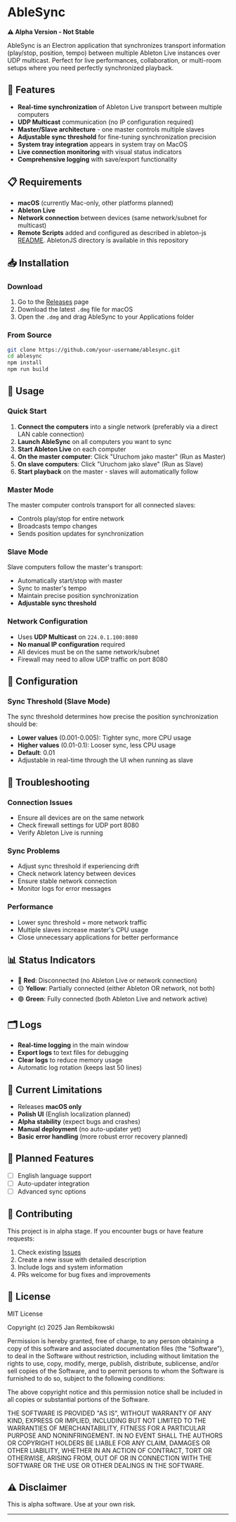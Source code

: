 # AbleSync

**⚠️ Alpha Version - Not Stable**

AbleSync is an Electron application that synchronizes transport information (play/stop, position, tempo) between multiple Ableton Live instances over UDP multicast. Perfect for live performances, collaboration, or multi-room setups where you need perfectly synchronized playback.

## 🚀 Features

- **Real-time synchronization** of Ableton Live transport between multiple computers
- **UDP Multicast** communication (no IP configuration required)
- **Master/Slave architecture** - one master controls multiple slaves
- **Adjustable sync threshold** for fine-tuning synchronization precision
- **System tray integration** appears in system tray on MacOS
- **Live connection monitoring** with visual status indicators
- **Comprehensive logging** with save/export functionality

## 📋 Requirements

- **macOS** (currently Mac-only, other platforms planned)
- **Ableton Live**
- **Network connection** between devices (same network/subnet for multicast)
- **Remote Scripts** added and configured as described in ableton-js [README](https://github.com/leolabs/ableton-js/tree/master?tab=readme-ov-file#prerequisites). AbletonJS directory is available in this repository

## 📥 Installation

### Download
1. Go to the [Releases](https://github.com/joohnnyvv/AbleSync/releases) page
2. Download the latest `.dmg` file for macOS
3. Open the `.dmg` and drag AbleSync to your Applications folder

### From Source
```bash
git clone https://github.com/your-username/ablesync.git
cd ablesync
npm install
npm run build
```

## 🎯 Usage

### Quick Start
1. **Connect the computers** into a single network (preferably via a direct LAN cable connection)
2. **Launch AbleSync** on all computers you want to sync
3. **Start Ableton Live** on each computer
4. **On the master computer**: Click "Uruchom jako master" (Run as Master)
5. **On slave computers**: Click "Uruchom jako slave" (Run as Slave)
6. **Start playback** on the master - slaves will automatically follow

### Master Mode
The master computer controls transport for all connected slaves:
- Controls play/stop for entire network
- Broadcasts tempo changes
- Sends position updates for synchronization

### Slave Mode
Slave computers follow the master's transport:
- Automatically start/stop with master
- Sync to master's tempo
- Maintain precise position synchronization
- **Adjustable sync threshold**

### Network Configuration
- Uses **UDP Multicast** on `224.0.1.100:8080`
- **No manual IP configuration** required
- All devices must be on the same network/subnet
- Firewall may need to allow UDP traffic on port 8080

## 🔧 Configuration

### Sync Threshold (Slave Mode)
The sync threshold determines how precise the position synchronization should be:
- **Lower values** (0.001-0.005): Tighter sync, more CPU usage
- **Higher values** (0.01-0.1): Looser sync, less CPU usage
- **Default**: 0.01
- Adjustable in real-time through the UI when running as slave

## 🐛 Troubleshooting

### Connection Issues
- Ensure all devices are on the same network
- Check firewall settings for UDP port 8080
- Verify Ableton Live is running

### Sync Problems
- Adjust sync threshold if experiencing drift
- Check network latency between devices
- Ensure stable network connection
- Monitor logs for error messages

### Performance
- Lower sync threshold = more network traffic
- Multiple slaves increase master's CPU usage
- Close unnecessary applications for better performance

## 📊 Status Indicators

- 🔴 **Red**: Disconnected (no Ableton Live or network connection)
- 🟡 **Yellow**: Partially connected (either Ableton OR network, not both)
- 🟢 **Green**: Fully connected (both Ableton Live and network active)

## 🗂️ Logs

- **Real-time logging** in the main window
- **Export logs** to text files for debugging
- **Clear logs** to reduce memory usage
- Automatic log rotation (keeps last 50 lines)

## 🚧 Current Limitations

- Releases **macOS only**
- **Polish UI** (English localization planned)
- **Alpha stability** (expect bugs and crashes)
- **Manual deployment** (no auto-updater yet)
- **Basic error handling** (more robust error recovery planned)

## 🔮 Planned Features

- [ ] English language support
- [ ] Auto-updater integration
- [ ] Advanced sync options

## 🤝 Contributing

This project is in alpha stage. If you encounter bugs or have feature requests:

1. Check existing [Issues](https://github.com/joohnnyvv/AbleSync/issues)
2. Create a new issue with detailed description
3. Include logs and system information
4. PRs welcome for bug fixes and improvements

## 📄 License

MIT License

Copyright (c) 2025 Jan Rembikowski

Permission is hereby granted, free of charge, to any person obtaining a copy
of this software and associated documentation files (the "Software"), to deal
in the Software without restriction, including without limitation the rights
to use, copy, modify, merge, publish, distribute, sublicense, and/or sell
copies of the Software, and to permit persons to whom the Software is
furnished to do so, subject to the following conditions:

The above copyright notice and this permission notice shall be included in all
copies or substantial portions of the Software.

THE SOFTWARE IS PROVIDED "AS IS", WITHOUT WARRANTY OF ANY KIND, EXPRESS OR
IMPLIED, INCLUDING BUT NOT LIMITED TO THE WARRANTIES OF MERCHANTABILITY,
FITNESS FOR A PARTICULAR PURPOSE AND NONINFRINGEMENT. IN NO EVENT SHALL THE
AUTHORS OR COPYRIGHT HOLDERS BE LIABLE FOR ANY CLAIM, DAMAGES OR OTHER
LIABILITY, WHETHER IN AN ACTION OF CONTRACT, TORT OR OTHERWISE, ARISING FROM,
OUT OF OR IN CONNECTION WITH THE SOFTWARE OR THE USE OR OTHER DEALINGS IN THE
SOFTWARE.

## ⚠️ Disclaimer

This is alpha software. Use at your own risk.

---
